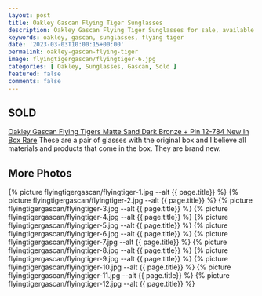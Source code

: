 ```yaml
---
layout: post
title: Oakley Gascan Flying Tiger Sunglasses
description: Oakley Gascan Flying Tiger Sunglasses for sale, available on eBay. 
keywords: oakley, gascan, sunglasses, flying tiger
date: '2023-03-03T10:00:15+00:00'
permalink: oakley-gascan-flying-tiger
image: flyingtigergascan/flyingtiger-6.jpg
categories: [ Oakley, Sunglasses, Gascan, Sold ]
featured: false
comments: false 
---
```


## SOLD

[Oakley Gascan Flying Tigers Matte Sand Dark Bronze + Pin 12-784 New In Box Rare](https://www.ebay.com/itm/155436861269) These are a pair of glasses with the original box and I believe all materials and products that come in the box. They are brand new.


## More Photos

{% picture flyingtigergascan/flyingtiger-1.jpg --alt {{ page.title}}  %}
{% picture flyingtigergascan/flyingtiger-2.jpg --alt {{ page.title}}  %}
{% picture flyingtigergascan/flyingtiger-3.jpg --alt {{ page.title}}  %}
{% picture flyingtigergascan/flyingtiger-4.jpg --alt {{ page.title}}  %}
{% picture flyingtigergascan/flyingtiger-5.jpg --alt {{ page.title}}  %}
{% picture flyingtigergascan/flyingtiger-6.jpg --alt {{ page.title}}  %}
{% picture flyingtigergascan/flyingtiger-7.jpg --alt {{ page.title}}  %}
{% picture flyingtigergascan/flyingtiger-8.jpg --alt {{ page.title}}  %}
{% picture flyingtigergascan/flyingtiger-9.jpg --alt {{ page.title}}  %}
{% picture flyingtigergascan/flyingtiger-10.jpg --alt {{ page.title}}  %}
{% picture flyingtigergascan/flyingtiger-11.jpg --alt {{ page.title}}  %}
{% picture flyingtigergascan/flyingtiger-12.jpg --alt {{ page.title}}  %}


